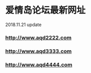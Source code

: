# 爱情岛论坛最新网址
2018.11.21 update

### http://www.aqd2222.com
### http://www.aqd3333.com
### http://www.aqd4444.com
